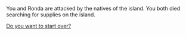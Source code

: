 You and Ronda are attacked by the natives of the island. You both died searching for supplies on the island. 

[Do you want to start over?](../README.md)